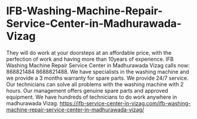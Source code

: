 # IFB-Washing-Machine-Repair-Service-Center-in-Madhurawada-Vizag
 They will do work at your doorsteps at an affordable price, with the perfection of work and having more than 10years of experience. IFB Washing Machine Repair Service Center in Madhurawada Vizag calls now: 868821484 8688821488.  We have specialists in the washing machine and we provide a 3 months warranty for spare parts. We provide 24/7 service. Our technicians can solve all problems with the washing machine with 2 hours. Our management offers genuine spare parts and approved equipment. We have hundreds of technicians to do work anywhere in madhurawada Vizag.  https://ifb-service-center-in-vizag.com/ifb-washing-machine-repair-service-center-in-madhurawada-vizag/
